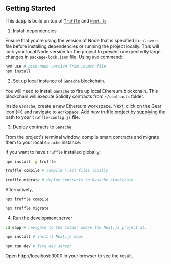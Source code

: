 ## Getting Started

This dapp is build on top of [`Truffle`](https://trufflesuite.com/) and [`Next.js`](https://nextjs.org/)

1. Install dependencies

Ensure that you're using the version of Node that is specified in `~/.nvmrc` file before installing dependencies or running the project locally. This will lock your local Node version for the project to prevent unexpectedly large changes in `package-lock.json` file. Using `nvm` command:

```bash
nvm use # pick node version from .nvmrc file
npm install
```

2. Set up local instance of [`Ganache`](https://trufflesuite.com/ganache/) blockchain.

You will need to install `Ganache` to fire up local Ethereum blockchain. This blockchain will execute Solidity contracts from `~/contracts` folder.

Inside `Ganache`, create a new Ethereum workspace. Next, click on the Gear icon (:gear:) and navigate to `Workspace`. Add new truffle project by supplying the path to your `truffle-config.js` file. 

3. Deploy contracts to `Ganache`

From the project's terminal window, compile smart contracts and migrate them to your local `Ganache` instance. 

If you want to have `truffle` installed globally:
```bash
npm install -g truffle 

truffle compile # compile *.sol files locally

truffle migrate # deploy contracts to Ganache blockchain
```
Alternatively,
```bash
npx truffle compile

npx truffle migrate
```

4. Run the development server

```bash
cd dapp # navigate to the folder where the Next.js project at.

npm install # install Next.js deps

npm run dev # fire dev server
```
Open http://localhost:3000 in your browser to see the result.
